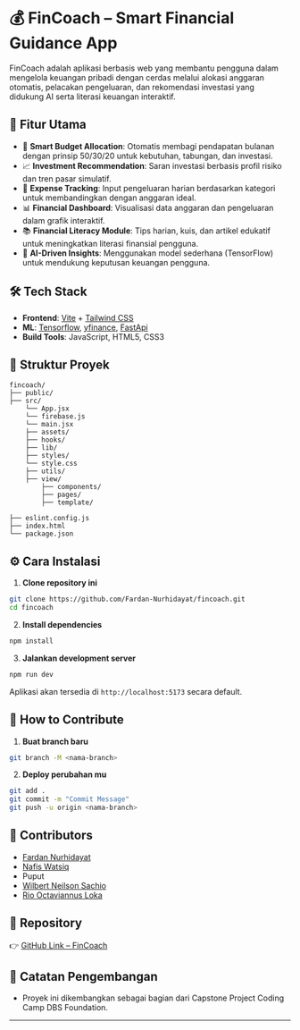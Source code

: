 # 💰 FinCoach – Smart Financial Guidance App

FinCoach adalah aplikasi berbasis web yang membantu pengguna dalam mengelola keuangan pribadi dengan cerdas melalui alokasi anggaran otomatis, pelacakan pengeluaran, dan rekomendasi investasi yang didukung AI serta literasi keuangan interaktif.

## 🚀 Fitur Utama

- 🔢 **Smart Budget Allocation**: Otomatis membagi pendapatan bulanan dengan prinsip 50/30/20 untuk kebutuhan, tabungan, dan investasi.
- 📈 **Investment Recommendation**: Saran investasi berbasis profil risiko dan tren pasar simulatif.
- 🧮 **Expense Tracking**: Input pengeluaran harian berdasarkan kategori untuk membandingkan dengan anggaran ideal.
- 📊 **Financial Dashboard**: Visualisasi data anggaran dan pengeluaran dalam grafik interaktif.
- 📚 **Financial Literacy Module**: Tips harian, kuis, dan artikel edukatif untuk meningkatkan literasi finansial pengguna.
- 🧠 **AI-Driven Insights**: Menggunakan model sederhana (TensorFlow) untuk mendukung keputusan keuangan pengguna.

## 🛠️ Tech Stack

- **Frontend**: [Vite](https://vitejs.dev/) + [Tailwind CSS](https://tailwindcss.com/)
- **ML**: [Tensorflow](https://www.tensorflow.org/), [yfinance](https://ranaroussi.github.io/yfinance/), [FastApi](https://fastapi.tiangolo.com/)
- **Build Tools**: JavaScript, HTML5, CSS3

## 📂 Struktur Proyek

```
fincoach/
├── public/
├── src/
    └── App.jsx
    └── firebase.js
    └── main.jsx
    ├── assets/
    ├── hooks/
    ├── lib/
    ├── styles/
    └── style.css
    ├── utils/
    ├── view/
        ├── components/
        ├── pages/
        ├── template/

├── eslint.config.js
├── index.html
└── package.json
```

## ⚙️ Cara Instalasi

1. **Clone repository ini**

```bash
git clone https://github.com/Fardan-Nurhidayat/fincoach.git
cd fincoach
```

2. **Install dependencies**

```bash
npm install
```

3. **Jalankan development server**

```bash
npm run dev
```

Aplikasi akan tersedia di `http://localhost:5173` secara default.

## 🤝 How to Contribute

1. **Buat branch baru**

```bash
git branch -M <nama-branch>
```

2. **Deploy perubahan mu**

```bash
git add .
git commit -m "Commit Message"
git push -u origin <nama-branch>
```

## 👥 Contributors

- [Fardan Nurhidayat](https://github.com/Fardan-Nurhidayat)
- [Nafis Watsiq](https://github.com/nafiswatsiq)
- Puput
- [Wilbert Neilson Sachio](https://github.com/WilbertNeilsonSachio)
- [Rio Octaviannus Loka](https://github.com/RioOctaviannusLoka)

## 🔗 Repository

👉 [GitHub Link – FinCoach](https://github.com/Fardan-Nurhidayat/fincoach)

## 📌 Catatan Pengembangan

- Proyek ini dikembangkan sebagai bagian dari Capstone Project Coding Camp DBS Foundation.

---
